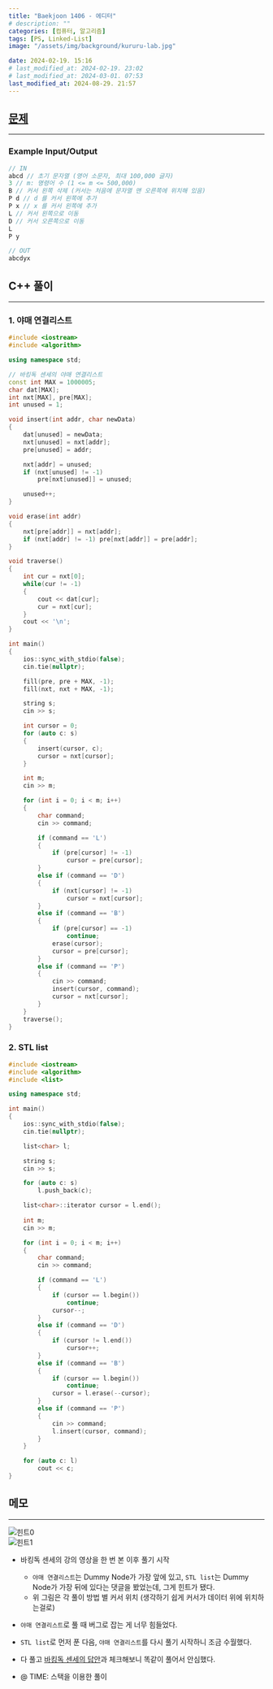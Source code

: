 ```yaml
---
title: "Baekjoon 1406 - 에디터"
# description: ""
categories: [컴퓨터, 알고리즘]
tags: [PS, Linked-List]
image: "/assets/img/background/kururu-lab.jpg"

date: 2024-02-19. 15:16
# last_modified_at: 2024-02-19. 23:02
# last_modified_at: 2024-03-01. 07:53
last_modified_at: 2024-08-29. 21:57
---
```


## [문제](https://www.acmicpc.net/problem/1406)

---

### Example Input/Output

```cpp
// IN
abcd // 초기 문자열 (영어 소문자, 최대 100,000 글자)
3 // m: 명령어 수 (1 <= m <= 500,000)
B // 커서 왼쪽 삭제 (커서는 처음에 문자열 맨 오른쪽에 위치해 있음)
P d // d 를 커서 왼쪽에 추가
P x // x 를 커서 왼쪽에 추가
L // 커서 왼쪽으로 이동
D // 커서 오른쪽으로 이동
L
P y

// OUT
abcdyx
```

## C++ 풀이

---

### 1. 야매 연결리스트

```cpp
#include <iostream>
#include <algorithm>

using namespace std;

// 바킹독 센세의 야매 연결리스트
const int MAX = 1000005;
char dat[MAX];
int nxt[MAX], pre[MAX];
int unused = 1;

void insert(int addr, char newData)
{
    dat[unused] = newData;
    nxt[unused] = nxt[addr];
    pre[unused] = addr;

    nxt[addr] = unused;
    if (nxt[unused] != -1)
        pre[nxt[unused]] = unused;

    unused++;
}

void erase(int addr)
{
    nxt[pre[addr]] = nxt[addr];
    if (nxt[addr] != -1) pre[nxt[addr]] = pre[addr];
}

void traverse()
{
    int cur = nxt[0];
    while(cur != -1)
    {
        cout << dat[cur];
        cur = nxt[cur];
    }
    cout << '\n';
}

int main()
{
    ios::sync_with_stdio(false);
    cin.tie(nullptr);

    fill(pre, pre + MAX, -1);
    fill(nxt, nxt + MAX, -1);

    string s;
    cin >> s;

    int cursor = 0;
    for (auto c: s)
    {
        insert(cursor, c);
        cursor = nxt[cursor];
    }

    int m;
    cin >> m;

    for (int i = 0; i < m; i++)
    {
        char command;
        cin >> command;

        if (command == 'L')
        {
            if (pre[cursor] != -1)
                cursor = pre[cursor];
        }
        else if (command == 'D')
        {
            if (nxt[cursor] != -1)
                cursor = nxt[cursor];
        }
        else if (command == 'B')
        {
            if (pre[cursor] == -1)
                continue;
            erase(cursor);
            cursor = pre[cursor];
        }
        else if (command == 'P')
        {
            cin >> command;
            insert(cursor, command);
            cursor = nxt[cursor];
        }
    }
    traverse();
}
```

### 2. STL list

```cpp
#include <iostream>
#include <algorithm>
#include <list>

using namespace std;

int main()
{
    ios::sync_with_stdio(false);
    cin.tie(nullptr);

    list<char> l;

    string s;
    cin >> s;

    for (auto c: s)
        l.push_back(c);

    list<char>::iterator cursor = l.end();
    
    int m;
    cin >> m;

    for (int i = 0; i < m; i++)
    {
        char command;
        cin >> command;

        if (command == 'L')
        {
            if (cursor == l.begin())
                continue;
            cursor--;
        }
        else if (command == 'D')
        {
            if (cursor != l.end())
                cursor++;
        }
        else if (command == 'B')
        {
            if (cursor == l.begin())
                continue;
            cursor = l.erase(--cursor);
        }
        else if (command == 'P')
        {
            cin >> command;
            l.insert(cursor, command);
        }
    }

    for (auto c: l)
        cout << c;
}
```

## 메모

---

![힌트0](/assets/img/post/stone/2024/240219-0000.jpg)  
![힌트1](/assets/img/post/stone/2024/240219-0001.jpg)  

- 바킹독 센세의 강의 영상을 한 번 본 이후 풀기 시작
  - `야매 연결리스트`는 Dummy Node가 가장 앞에 있고, `STL list`는 Dummy Node가 가장 뒤에 있다는 댓글을 봤었는데, 그게 힌트가 됐다.
  - 위 그림은 각 풀이 방법 별 커서 위치 (생각하기 쉽게 커서가 데이터 위에 위치하는걸로)

- `야매 연결리스트`로 풀 때 버그로 잡는 게 너무 힘들었다.
- `STL list`로 먼저 푼 다음, `야매 연결리스트`를 다시 풀기 시작하니 조금 수월했다.

- 다 풀고 [바킹독 센세의 답안](https://github.com/encrypted-def/basic-algo-lecture/tree/master/0x04)과 체크해보니 똑같이 풀어서 안심했다.

- @ TIME: 스택을 이용한 풀이
